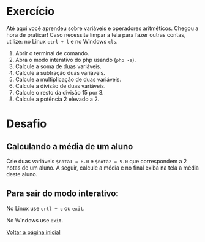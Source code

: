 # Exercício

Até aqui você aprendeu sobre variáveis e operadores aritméticos. Chegou a hora de praticar!
Caso necessite limpar a tela para fazer outras contas, utilize: no Linux `ctrl + l` e no Windows `cls`.

1. Abrir o terminal de comando.
2. Abra o modo interativo do php usando (`php -a`).
3. Calcule a soma de duas variáveis.
4. Calcule a subtração duas variáveis.
5. Calcule a multiplicação de duas variáveis.
6. Calcule a divisão de duas variáveis.
7. Calcule o resto da divisão 15 por 3.
8. Calcule a potência 2 elevado a 2.

# Desafio

## Calculando a média de um aluno

Crie duas variáveis `$nota1 = 8.0` e `$nota2 = 9.0` que correspondem a 2 notas de um aluno. A seguir, calcule a média e no final exiba na tela a média deste aluno.

## Para sair do modo interativo:

No Linux use `crtl + c` ou `exit`.

No Windows use `exit`.

[Voltar a página inicial](../README.md)